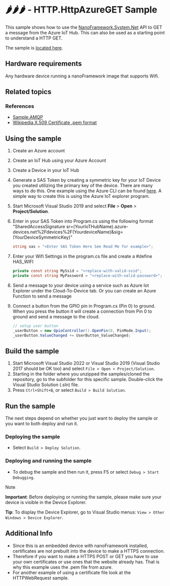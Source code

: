 # 🌶️🌶️🌶️ - HTTP.HttpAzureGET Sample

This sample shows how to use the [NanoFramework.System.Net](https://docs.nanoframework.net/api/System.Net.html) API to GET a message from the Azure IoT Hub. This can also be used as a starting point to understand a HTTP GET.

The sample is [located here](./Program.cs).

## Hardware requirements

Any hardware device running a nanoFramework image that supports Wifi.

## Related topics

### References

- [Sample.AMQP](https://github.com/nanoframework/Samples/tree/main/samples/AMQP)
- [Wikipedia X.509 Certificate .pem format](https://en.wikipedia.org/wiki/X.509#Certificate_filename_extensions)

## Using the sample

1. Create an Azure account
2. Create an IoT Hub using your Azure Account
3. Create a Device in your IoT Hub
4. Generate a SAS Token by creating a symmetric key for your IoT Device you created utilizing the primary key of the device. There are many ways to do this. One example using the Azure CLI can be found [here](https://docs.microsoft.com/en-us/cli/azure/ext/azure-iot/iot/hub?view=azure-cli-latest#ext-azure-iot-az-iot-hub-generate-sas-token). A simple way to create this is using the Azure IoT explorer program.
5. Start Microsoft Visual Studio 2019 and select **File** \> **Open** \> **Project/Solution**.
6. Enter in your SAS Token into Program.cs using the following format "SharedAccessSignature sr=(YourIoTHubName).azure-devices.net%2Fdevices%2F(YourdeviceName)&sig=(YourDeviceSymmetricKey)"

    ```csharp
    string sas = "<Enter SAS Token Here See Read Me for example>";
    ```

7. Enter your Wifi Settings in the program.cs file and create a #define HAS_WIFI

    ```csharp
    private const string MySsid = "<replace-with-valid-ssid";
    private const string MyPassword = "<replace-with-valid-password>";
    ```

8. Send a message to your device using a service such as Azure Iot Explorer under the Cloud-To-Device tab. Or you can create an Azure Function to send a message
9. Connect a button from the GPIO pin in Program.cs (Pin 0) to ground. When you press the button it will create a connection from Pin 0 to ground and send a message to the cloud.

    ```csharp
    // setup user button
    _userButton = new GpioController().OpenPin(0, PinMode.Input);
    _userButton.ValueChanged += UserButton_ValueChanged;
    ```

## Build the sample

1. Start Microsoft Visual Studio 2022 or Visual Studio 2019 (Visual Studio 2017 should be OK too) and select `File > Open > Project/Solution`.
1. Starting in the folder where you unzipped the samples/cloned the repository, go to the subfolder for this specific sample. Double-click the Visual Studio Solution (.sln) file.
1. Press `Ctrl+Shift+B`, or select `Build > Build Solution`.

## Run the sample

The next steps depend on whether you just want to deploy the sample or you want to both deploy and run it.

### Deploying the sample

- Select `Build > Deploy Solution`.

### Deploying and running the sample

- To debug the sample and then run it, press F5 or select `Debug > Start Debugging`.

> [!NOTE]
>
> **Important**: Before deploying or running the sample, please make sure your device is visible in the Device Explorer.
>
> **Tip**: To display the Device Explorer, go to Visual Studio menus: `View > Other Windows > Device Explorer`.

## Additional Info

- Since this is an embedded device with nanoFramework installed, certificates are not prebuilt into the device to make a HTTPS connection.
- Therefore if you want to make a HTTPS POST or GET you have to use your own certificates or use ones that the website already has. That is why this example uses the .pem file from azure.
- For another example of using a certificate file look at the HTTPWebRequest sample.
